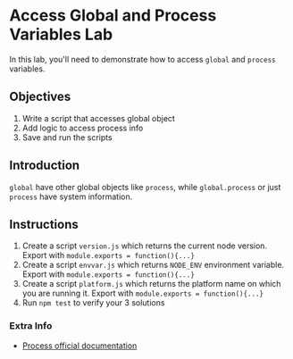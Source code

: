 # Access Global and Process Variables Lab

In this lab, you'll need to demonstrate how to access `global` and `process` variables.

## Objectives

1. Write a script that accesses global object
1. Add logic to access process info
1. Save and run the scripts

## Introduction

`global` have other global objects like `process`, while `global.process` or just `process` have system information. 

## Instructions

1. Create a script `version.js` which returns the current node version. Export with `module.exports = function(){...}`
2. Create a script `envvar.js` which returns `NODE_ENV` environment variable. Export with `module.exports = function(){...}`
3. Create a script `platform.js` which returns the platform name on which you are running it. Export with `module.exports = function(){...}`
4. Run `npm test` to verify your 3 solutions


### Extra Info

* [Process official documentation](https://nodejs.org/api/process.html)